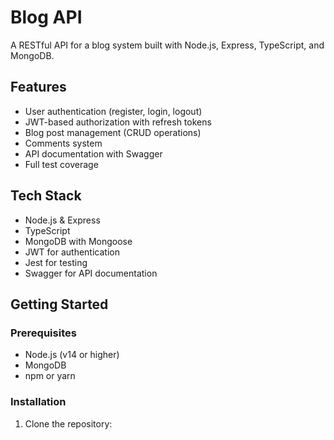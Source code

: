 # Blog API

A RESTful API for a blog system built with Node.js, Express, TypeScript, and MongoDB.

## Features

- User authentication (register, login, logout)
- JWT-based authorization with refresh tokens
- Blog post management (CRUD operations)
- Comments system
- API documentation with Swagger
- Full test coverage

## Tech Stack

- Node.js & Express
- TypeScript
- MongoDB with Mongoose
- JWT for authentication
- Jest for testing
- Swagger for API documentation

## Getting Started

### Prerequisites

- Node.js (v14 or higher)
- MongoDB
- npm or yarn

### Installation

1. Clone the repository:
